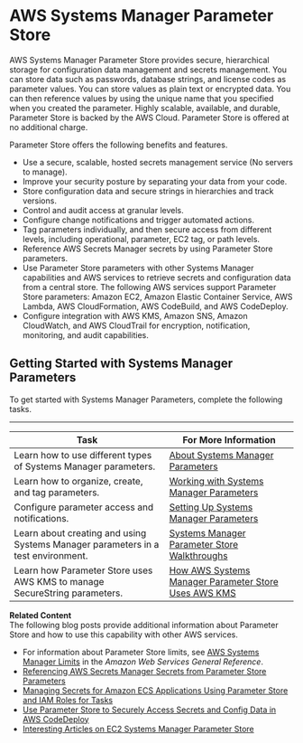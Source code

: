 # AWS Systems Manager Parameter Store<a name="systems-manager-paramstore"></a>

AWS Systems Manager Parameter Store provides secure, hierarchical storage for configuration data management and secrets management\. You can store data such as passwords, database strings, and license codes as parameter values\. You can store values as plain text or encrypted data\. You can then reference values by using the unique name that you specified when you created the parameter\. Highly scalable, available, and durable, Parameter Store is backed by the AWS Cloud\. Parameter Store is offered at no additional charge\.

Parameter Store offers the following benefits and features\.
+ Use a secure, scalable, hosted secrets management service \(No servers to manage\)\.
+ Improve your security posture by separating your data from your code\.
+ Store configuration data and secure strings in hierarchies and track versions\.
+ Control and audit access at granular levels\.
+ Configure change notifications and trigger automated actions\.
+ Tag parameters individually, and then secure access from different levels, including operational, parameter, EC2 tag, or path levels\. 
+ Reference AWS Secrets Manager secrets by using Parameter Store parameters\.
+ Use Parameter Store parameters with other Systems Manager capabilities and AWS services to retrieve secrets and configuration data from a central store\. The following AWS services support Parameter Store parameters: Amazon EC2, Amazon Elastic Container Service, AWS Lambda, AWS CloudFormation, AWS CodeBuild, and AWS CodeDeploy\. 
+ Configure integration with AWS KMS, Amazon SNS, Amazon CloudWatch, and AWS CloudTrail for encryption, notification, monitoring, and audit capabilities\.

## Getting Started with Systems Manager Parameters<a name="sysman-paramstore-gs"></a>

To get started with Systems Manager Parameters, complete the following tasks\.


****  

| Task | For More Information | 
| --- | --- | 
|  Learn how to use different types of Systems Manager parameters\.  |  [About Systems Manager Parameters](sysman-paramstore-about.md)  | 
|  Learn how to organize, create, and tag parameters\.  |  [Working with Systems Manager Parameters](sysman-paramstore-working.md)  | 
|  Configure parameter access and notifications\.  |  [Setting Up Systems Manager Parameters](sysman-paramstore-settingup.md)  | 
|  Learn about creating and using Systems Manager parameters in a test environment\.  |  [Systems Manager Parameter Store Walkthroughs](sysman-paramstore-walk.md)  | 
|  Learn how Parameter Store uses AWS KMS to manage SecureString parameters\.  |  [How AWS Systems Manager Parameter Store Uses AWS KMS](http://docs.aws.amazon.com/kms/latest/developerguide/services-parameter-store.html)  | 

**Related Content**  
The following blog posts provide additional information about Parameter Store and how to use this capability with other AWS services\.
+ For information about Parameter Store limits, see [AWS Systems Manager Limits](http://docs.aws.amazon.com/general/latest/gr/aws_service_limits.html#limits_ssm) in the *Amazon Web Services General Reference*\.
+ [Referencing AWS Secrets Manager Secrets from Parameter Store Parameters](integration-ps-secretsmanager.md)
+ [Managing Secrets for Amazon ECS Applications Using Parameter Store and IAM Roles for Tasks](https://aws.amazon.com/blogs/compute/managing-secrets-for-amazon-ecs-applications-using-parameter-store-and-iam-roles-for-tasks/)
+ [Use Parameter Store to Securely Access Secrets and Config Data in AWS CodeDeploy](https://aws.amazon.com/blogs/mt/use-parameter-store-to-securely-access-secrets-and-config-data-in-aws-codedeploy/)
+ [Interesting Articles on EC2 Systems Manager Parameter Store](https://aws.amazon.com/blogs/mt/interesting-articles-on-ec2-systems-manager-parameter-store/)